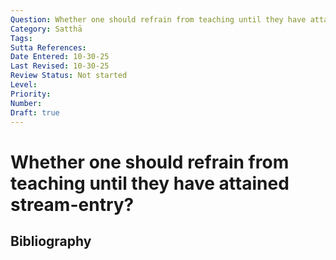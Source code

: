 ```yaml
---
Question: Whether one should refrain from teaching until they have attained stream-entry?
Category: Satthā
Tags: 
Sutta References: 
Date Entered: 10-30-25
Last Revised: 10-30-25
Review Status: Not started
Level: 
Priority: 
Number: 
Draft: true
---
```


# Whether one should refrain from teaching until they have attained stream-entry?

## Bibliography

<!-- 

Notes:



-->